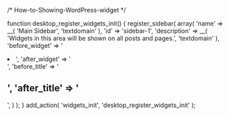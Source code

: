 /* How-to-Showing-WordPress-widget */

function desktop_register_widgets_init() {
    register_sidebar( array(
        'name'          => __( 'Main Sidebar', 'textdomain' ),
        'id'            => 'sidebar-1',
        'description'   => __( 'Widgets in this area will be shown on all posts and pages.', 'textdomain' ),
        'before_widget' => '<li id="%1$s" class="widget %2$s">',
        'after_widget'  => '</li>',
        'before_title'  => '<h2 class="widgettitle">',
        'after_title'   => '</h2>',
    ) );
}
add_action( 'widgets_init', 'desktop_register_widgets_init' );
